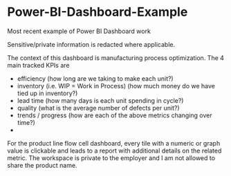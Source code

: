 # Power-BI-Dashboard-Example
Most recent example of Power BI Dashboard work

Sensitive/private information is redacted where applicable.

The context of this dashboard is manufacturing process optimization. The 4 main tracked KPIs are 
 - efficiency (how long are we taking to make each unit?)
 - inventory (i.e. WIP = Work in Process) (how much money do we have tied up in inventory?)
 - lead time (how many days is each unit spending in cycle?)
 - quality (what is the average number of defects per unit?)
 - trends / progress (how are each of the above metrics changing over time?)
 - 
For the product line flow cell dashboard, every tile with a numeric or graph value is clickable and leads to a report with additional details on the related metric. The workspace is private to the employer and I am not allowed to share the product name. 

